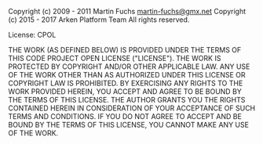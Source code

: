 Copyright (c) 2009 - 2011 Martin Fuchs <martin-fuchs@gmx.net>
Copyright (c) 2015 - 2017 Arken Platform Team All rights reserved.

License: CPOL

THE WORK (AS DEFINED BELOW) IS PROVIDED UNDER THE TERMS OF THIS CODE PROJECT OPEN LICENSE ("LICENSE").
THE WORK IS PROTECTED BY COPYRIGHT AND/OR OTHER APPLICABLE LAW. ANY USE OF THE WORK OTHER THAN AS
AUTHORIZED UNDER THIS LICENSE OR COPYRIGHT LAW IS PROHIBITED.
BY EXERCISING ANY RIGHTS TO THE WORK PROVIDED HEREIN, YOU ACCEPT AND AGREE TO BE BOUND BY THE TERMS
OF THIS LICENSE. THE AUTHOR GRANTS YOU THE RIGHTS CONTAINED HEREIN IN CONSIDERATION OF YOUR ACCEPTANCE
OF SUCH TERMS AND CONDITIONS. IF YOU DO NOT AGREE TO ACCEPT AND BE BOUND BY THE TERMS OF THIS LICENSE,
YOU CANNOT MAKE ANY USE OF THE WORK.
